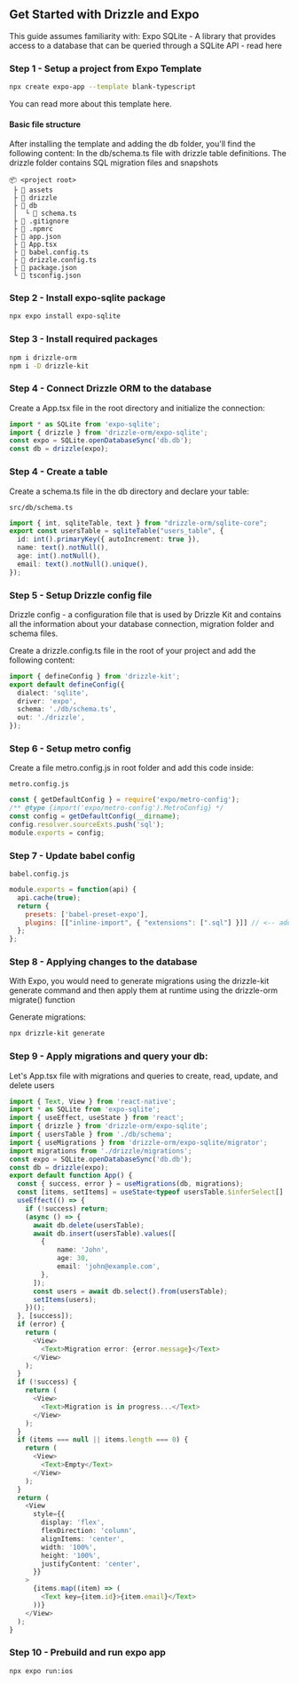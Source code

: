 ## Get Started with Drizzle and Expo
This guide assumes familiarity with:
Expo SQLite - A library that provides access to a database that can be queried through a SQLite API - read here

### Step 1 - Setup a project from Expo Template
```bash
npx create expo-app --template blank-typescript
```

You can read more about this template here.

#### Basic file structure
After installing the template and adding the db folder, you'll find the following content: In the db/schema.ts file with drizzle table definitions. The drizzle folder contains SQL migration files and snapshots

```
📦 <project root>
 ├ 📂 assets
 ├ 📂 drizzle
 ├ 📂 db
 │  └ 📜 schema.ts
 ├ 📜 .gitignore
 ├ 📜 .npmrc
 ├ 📜 app.json
 ├ 📜 App.tsx
 ├ 📜 babel.config.ts
 ├ 📜 drizzle.config.ts
 ├ 📜 package.json
 └ 📜 tsconfig.json
```

### Step 2 - Install expo-sqlite package
```bash
npx expo install expo-sqlite
```

### Step 3 - Install required packages
```bash
npm i drizzle-orm
npm i -D drizzle-kit
```

### Step 4 - Connect Drizzle ORM to the database
Create a App.tsx file in the root directory and initialize the connection:

```typescript
import * as SQLite from 'expo-sqlite';
import { drizzle } from 'drizzle-orm/expo-sqlite';
const expo = SQLite.openDatabaseSync('db.db');
const db = drizzle(expo);
```

### Step 4 - Create a table
Create a schema.ts file in the db directory and declare your table:

`src/db/schema.ts`

```typescript
import { int, sqliteTable, text } from "drizzle-orm/sqlite-core";
export const usersTable = sqliteTable("users_table", {
  id: int().primaryKey({ autoIncrement: true }),
  name: text().notNull(),
  age: int().notNull(),
  email: text().notNull().unique(),
});
```

### Step 5 - Setup Drizzle config file
Drizzle config - a configuration file that is used by Drizzle Kit and contains all the information about your database connection, migration folder and schema files.

Create a drizzle.config.ts file in the root of your project and add the following content:

```typescript
import { defineConfig } from 'drizzle-kit';
export default defineConfig({
  dialect: 'sqlite',
  driver: 'expo',
  schema: './db/schema.ts',
  out: './drizzle',
});
```

### Step 6 - Setup metro config
Create a file metro.config.js in root folder and add this code inside:

`metro.config.js`

```javascript
const { getDefaultConfig } = require('expo/metro-config');
/** @type {import('expo/metro-config').MetroConfig} */
const config = getDefaultConfig(__dirname);
config.resolver.sourceExts.push('sql');
module.exports = config;
```

### Step 7 - Update babel config
`babel.config.js`

```javascript
module.exports = function(api) {
  api.cache(true);
  return {
    presets: ['babel-preset-expo'],
    plugins: [["inline-import", { "extensions": [".sql"] }]] // <-- add this
  };
};
```

### Step 8 - Applying changes to the database
With Expo, you would need to generate migrations using the drizzle-kit generate command and then apply them at runtime using the drizzle-orm migrate() function

Generate migrations:

```bash
npx drizzle-kit generate
```

### Step 9 - Apply migrations and query your db:
Let's App.tsx file with migrations and queries to create, read, update, and delete users

```typescript
import { Text, View } from 'react-native';
import * as SQLite from 'expo-sqlite';
import { useEffect, useState } from 'react';
import { drizzle } from 'drizzle-orm/expo-sqlite';
import { usersTable } from './db/schema';
import { useMigrations } from 'drizzle-orm/expo-sqlite/migrator';
import migrations from './drizzle/migrations';
const expo = SQLite.openDatabaseSync('db.db');
const db = drizzle(expo);
export default function App() {
  const { success, error } = useMigrations(db, migrations);
  const [items, setItems] = useState<typeof usersTable.$inferSelect[] | null>(null);
  useEffect(() => {
    if (!success) return;
    (async () => {
      await db.delete(usersTable);
      await db.insert(usersTable).values([
        {
            name: 'John',
            age: 30,
            email: 'john@example.com',
        },
      ]);
      const users = await db.select().from(usersTable);
      setItems(users);
    })();
  }, [success]);
  if (error) {
    return (
      <View>
        <Text>Migration error: {error.message}</Text>
      </View>
    );
  }
  if (!success) {
    return (
      <View>
        <Text>Migration is in progress...</Text>
      </View>
    );
  }
  if (items === null || items.length === 0) {
    return (
      <View>
        <Text>Empty</Text>
      </View>
    );
  }
  return (
    <View
      style={{
        display: 'flex',
        flexDirection: 'column',
        alignItems: 'center',
        width: '100%',
        height: '100%',
        justifyContent: 'center',
      }}
    >
      {items.map((item) => (
        <Text key={item.id}>{item.email}</Text>
      ))}
    </View>
  );
}
```

### Step 10 - Prebuild and run expo app
```bash
npx expo run:ios
```
